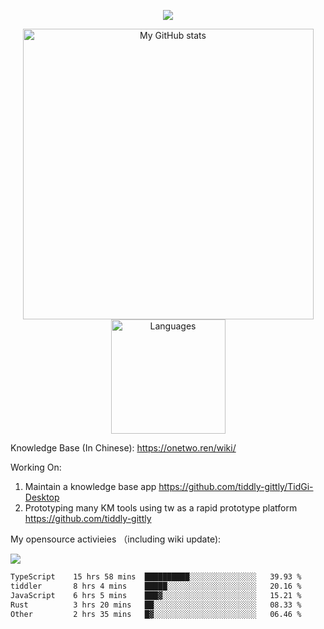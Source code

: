 <a href="https://github.com/linonetwo">
    <p align="center">
        <img src="https://github-profile-trophy.vercel.app/?username=linonetwo&column=7&theme=onedark"/>
    </p>
</a>
<a align="center" href="https://github.com/linonetwo">
  <p align="center">
    <img src="https://github-readme-stats.vercel.app/api?username=linonetwo&show_icons=true&count_private=true" alt="My GitHub stats" width="465"/>
    <img src="https://github-readme-stats.vercel.app/api/top-langs/?username=linonetwo&layout=compact&langs_count=10" alt="Languages" height="183">
  </p>
</a>

Knowledge Base (In Chinese): https://onetwo.ren/wiki/

Working On: 

1. Maintain a knowledge base app https://github.com/tiddly-gittly/TidGi-Desktop
1. Prototyping many KM tools using tw as a rapid prototype platform https://github.com/tiddly-gittly

My opensource activieies （including wiki update):

![](https://visitor-badge.glitch.me/badge?page_id=linonetwo.linonetwo)

<!--START_SECTION:waka-->

```txt
TypeScript    15 hrs 58 mins  ██████████░░░░░░░░░░░░░░░   39.93 %
tiddler       8 hrs 4 mins    █████░░░░░░░░░░░░░░░░░░░░   20.16 %
JavaScript    6 hrs 5 mins    ███▓░░░░░░░░░░░░░░░░░░░░░   15.21 %
Rust          3 hrs 20 mins   ██░░░░░░░░░░░░░░░░░░░░░░░   08.33 %
Other         2 hrs 35 mins   █▓░░░░░░░░░░░░░░░░░░░░░░░   06.46 %
```

<!--END_SECTION:waka-->
